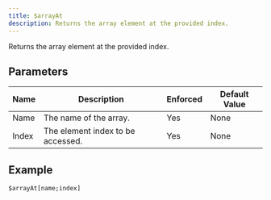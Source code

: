```yaml
---
title: $arrayAt
description: Returns the array element at the provided index.
---
```


Returns the array element at the provided index.
## Parameters
| Name  |            Description            | Enforced | Default Value |
|-------|-----------------------------------|----------|---------------|
| Name  | The name of the array.            | Yes      | None          |
| Index | The element index to be accessed. | Yes      | None          |
## Example
```eats
$arrayAt[name;index]
```